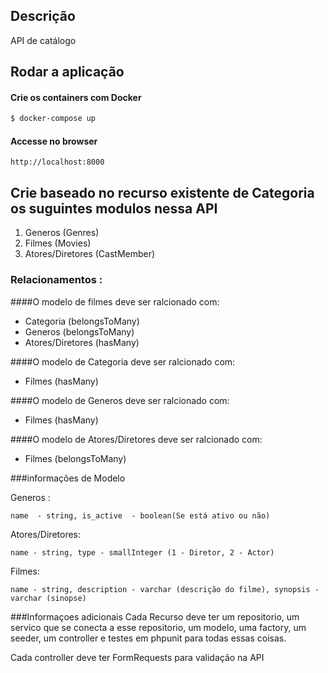 ## Descrição

API de catálogo

## Rodar a aplicação

#### Crie os containers com Docker

```bash
$ docker-compose up
```

#### Accesse no browser

```
http://localhost:8000
```

## Crie baseado no recurso existente de Categoria os suguintes modulos nessa API

1. Generos (Genres)
2. Filmes (Movies)
3. Atores/Diretores (CastMember)

### Relacionamentos :

####O modelo de filmes deve ser ralcionado com:
- Categoria (belongsToMany)
- Generos (belongsToMany)
- Atores/Diretores (hasMany)

####O modelo de Categoria deve ser ralcionado com:
- Filmes (hasMany)

####O modelo de Generos deve ser ralcionado com:
- Filmes (hasMany)

####O modelo de Atores/Diretores deve ser ralcionado com:
- Filmes (belongsToMany)

###informações de Modelo

Generos :
```
name  - string, is_active  - boolean(Se está ativo ou não)
```
Atores/Diretores:
```
name - string, type - smallInteger (1 - Diretor, 2 - Actor)
```
Filmes:
```
name - string, description - varchar (descrição do filme), synopsis - varchar (sinopse)
```

###Informaçoes adicionais
Cada Recurso deve ter um repositorio, um servico que se conecta a esse repositorio, um modelo, uma factory, um seeder, um controller e testes em phpunit para todas essas coisas.

Cada controller deve ter FormRequests para validação na API

